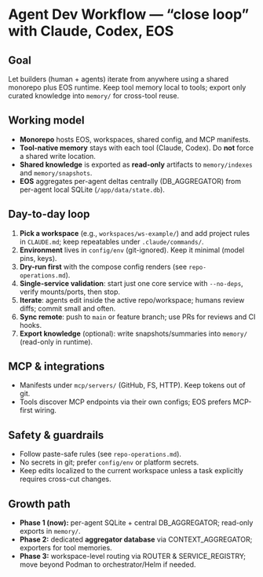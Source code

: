 # Agent Dev Workflow — “close loop” with Claude, Codex, EOS

## Goal
Let builders (human + agents) iterate from anywhere using a shared monorepo plus EOS runtime. Keep tool memory local to tools; export only curated knowledge into `memory/` for cross-tool reuse.

## Working model
- **Monorepo** hosts EOS, workspaces, shared config, and MCP manifests.
- **Tool-native memory** stays with each tool (Claude, Codex). Do **not** force a shared write location.
- **Shared knowledge** is exported as **read-only** artifacts to `memory/indexes` and `memory/snapshots`.
- **EOS** aggregates per-agent deltas centrally (DB_AGGREGATOR) from per-agent local SQLite (`/app/data/state.db`).

## Day-to-day loop
1. **Pick a workspace** (e.g., `workspaces/ws-example/`) and add project rules in `CLAUDE.md`; keep repeatables under `.claude/commands/`.
2. **Environment** lives in `config/env` (git-ignored). Keep it minimal (model pins, keys).
3. **Dry-run first** with the compose config renders (see `repo-operations.md`).
4. **Single-service validation**: start just one core service with `--no-deps`, verify mounts/ports, then stop.
5. **Iterate**: agents edit inside the active repo/workspace; humans review diffs; commit small and often.
6. **Sync remote**: push to `main` or feature branch; use PRs for reviews and CI hooks.
7. **Export knowledge** (optional): write snapshots/summaries into `memory/` (read-only in runtime).

## MCP & integrations
- Manifests under `mcp/servers/` (GitHub, FS, HTTP). Keep tokens out of git.
- Tools discover MCP endpoints via their own configs; EOS prefers MCP-first wiring.

## Safety & guardrails
- Follow paste-safe rules (see `repo-operations.md`).
- No secrets in git; prefer `config/env` or platform secrets.
- Keep edits localized to the current workspace unless a task explicitly requires cross-cut changes.

## Growth path
- **Phase 1 (now):** per-agent SQLite + central DB_AGGREGATOR; read-only exports in `memory/`.
- **Phase 2:** dedicated **aggregator database** via CONTEXT_AGGREGATOR; exporters for tool memories.
- **Phase 3:** workspace-level routing via ROUTER & SERVICE_REGISTRY; move beyond Podman to orchestrator/Helm if needed.